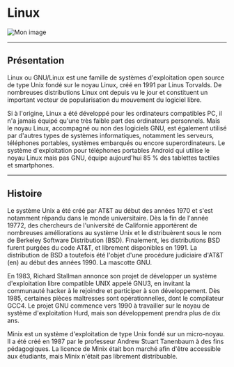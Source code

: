# **Linux**


![Mon image](tux-327x360.png)

---

## **Présentation**

Linux ou GNU/Linux est une famille de systèmes d'exploitation open source de type Unix fondé sur le noyau Linux, créé en 1991 par Linus Torvalds. De nombreuses distributions Linux ont depuis vu le jour et constituent un important vecteur de popularisation du mouvement du logiciel libre.

Si à l'origine, Linux a été développé pour les ordinateurs compatibles PC, il n'a jamais équipé qu'une très faible part des ordinateurs personnels. Mais le noyau Linux, accompagné ou non des logiciels GNU, est également utilisé par d'autres types de systèmes informatiques, notamment les serveurs, téléphones portables, systèmes embarqués ou encore superordinateurs. Le système d'exploitation pour téléphones portables Android qui utilise le noyau Linux mais pas GNU, équipe aujourd'hui 85 % des tablettes tactiles et smartphones.

---

## **Histoire**

Le système Unix a été créé par AT&T au début des années 1970 et s'est notamment répandu dans le monde universitaire. Dès la fin de l'année 19772, des chercheurs de l'université de Californie apportèrent de nombreuses améliorations au système Unix et le distribuèrent sous le nom de Berkeley Software Distribution (BSD). Finalement, les distributions BSD furent purgées du code AT&T, et librement disponibles en 1991. La distribution de BSD a toutefois été l'objet d'une procédure judiciaire d'AT&T (en) au début des années 1990.
La mascotte GNU.

En 1983, Richard Stallman annonce son projet de développer un système d'exploitation libre compatible UNIX appelé GNU3, en invitant la communauté hacker à le rejoindre et participer à son développement. Dès 1985, certaines pièces maîtresses sont opérationnelles, dont le compilateur GCC4. Le projet GNU commence vers 1990 à travailler sur le noyau de système d'exploitation Hurd, mais son développement prendra plus de dix ans.

Minix est un système d'exploitation de type Unix fondé sur un micro-noyau. Il a été créé en 1987 par le professeur Andrew Stuart Tanenbaum à des fins pédagogiques. La licence de Minix était bon marché afin d'être accessible aux étudiants, mais Minix n'était pas librement distribuable. 

